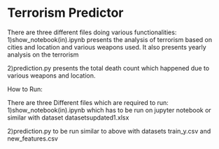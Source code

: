 # Terrorism Predictor


There are three different files doing various functionalities:
1)show_notebook(in).ipynb presents the analysis of terrorism based on cities and location and various weapons used.
It also presents yearly analysis on the terrorism

2)prediction.py presents the total death count which happened due to various weapons and location.



How to Run:


There are three Different files which are required to run:
1)show_notebook(in).ipynb which has to be run on jupyter notebook or similar with dataset datasetsupdated1.xlsx

2)prediction.py to be run similar to above with datasets train_y.csv and new_features.csv
